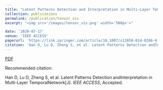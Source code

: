 ```yaml
---
title: "Latent Patterns Detection and Interpretation in Multi-Layer Temporal Network"
collection: publications
permalink: /publication/tensor_vis
excerpt: "<img src='/images/tensor_vis.png' width='500px'>"

date: '2020-07-17'
venue: 'IEEE ACCESS'
paperurl: 'https://link.springer.com/article/10.1007/s12650-014-0266-6'
citation: 'Han D, Lu D, Zheng S, et al. Latent Patterns Detection andInterpretation in Multi-Layer TemporalNetwork[J]. IEEE ACCESS, Accepted.'
---
```


[PDF](http://www.swustvis.cn/media/filer_public/filer_public/04/02/0402f0f3-b4a7-4a03-956e-4585c7341f5e/a_total_variation-based_hierarchical_radial_video_visualization_method.pdf)

Recommended citation: 

Han D, Lu D, Zheng S, et al. Latent Patterns Detection andInterpretation in Multi-Layer TemporalNetwork[J]. <i>IEEE ACCESS</i>, Accepted.
